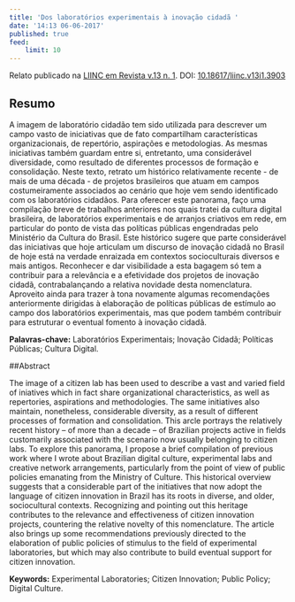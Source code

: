 ```yaml
---
title: 'Dos laboratórios experimentais à inovação cidadã '
date: '14:13 06-06-2017'
published: true
feed:
    limit: 10
---
```


Relato publicado na [LIINC em Revista v.13 n. 1](https://revista.ibict.br/liinc/issue/view/244).
DOI: [10.18617/liinc.v13i1.3903](https://doi.org/10.18617/liinc.v13i1.3903)

## Resumo

A imagem de laboratório cidadão tem sido utilizada para descrever um campo vasto de iniciativas que de fato compartilham características organizacionais, de repertório, aspirações e metodologias. As mesmas iniciativas também guardam entre si, entretanto, uma considerável diversidade, como resultado de diferentes processos de formação e consolidação. Neste texto, retrato um histórico relativamente recente - de mais de uma década - de projetos brasileiros que atuam em campos costumeiramente associados ao cenário que hoje vem sendo identificado com os laboratórios cidadãos. Para oferecer este panorama, faço uma compilação breve de trabalhos anteriores nos quais tratei da cultura digital brasileira, de laboratórios experimentais e de arranjos criativos em rede, em particular do ponto de vista das políticas públicas engendradas pelo Ministério da Cultura do Brasil. Este histórico sugere que parte considerável das iniciativas que hoje articulam um discurso de inovação cidadã no Brasil de hoje está na verdade enraizada em contextos socioculturais diversos e mais antigos. Reconhecer e dar visibilidade a esta bagagem só tem a contribuir para a relevância e a efetividade dos projetos de inovação cidadã, contrabalançando a relativa novidade desta nomenclatura. Aproveito ainda para trazer à tona novamente algumas recomendações anteriormente dirigidas à elaboração de políticas públicas de estímulo ao campo dos laboratórios experimentais, mas que podem também contribuir para estruturar o eventual fomento à inovação cidadã.

**Palavras-chave:** Laboratórios Experimentais; Inovação Cidadã; Políticas Públicas; Cultura Digital.

##Abstract

The image of a citizen lab has been used to describe a vast and varied field of iniatives which in fact share organizational characteristics, as well as repertories, aspirations and methodologies. The same initiatives also maintain, nonetheless, considerable diversity, as a result of different processes of formation and consolidation. This arcle portrays the relatively recent history – of more than a decade – of Brazilian projects active in fields customarily associated with the scenario now usually belonging to citizen labs. To explore this panorama, I propose a brief compilation of previous work where I wrote about Brazilian digital culture, experimental labs and creative network arrangements, particularly from the point of view of public policies emanating from the Ministry of Culture. This historical overview suggests that a considerable part of the initiatives that now adopt the language of citizen innovation in Brazil has its roots in diverse, and older, sociocultural contexts. Recognizing and pointing out this heritage contributes to the relevance and effectiveness of citizen innovation projects, countering the relative novelty of this nomenclature. The article also brings up some recommendations previously directed to the elaboration of public policies of stimulus to the field of experimental laboratories, but which may also contribute to build eventual support for citizen innovation.

**Keywords:** Experimental Laboratories; Citizen Innovation; Public Policy; Digital Culture.
